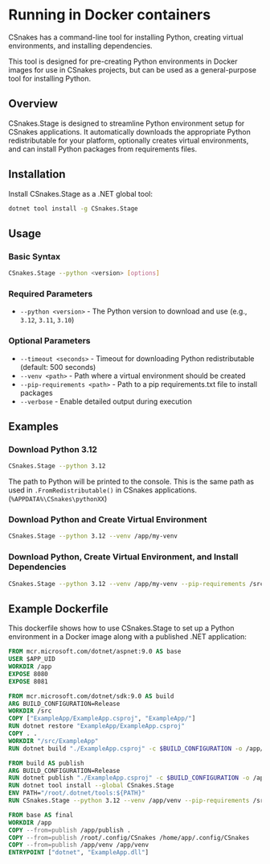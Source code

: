 # Running in Docker containers

CSnakes has a command-line tool for installing Python, creating virtual environments, and installing dependencies.

This tool is designed for pre-creating Python environments in Docker images for use in CSnakes projects, but can be used as a general-purpose tool for installing Python. 

## Overview

CSnakes.Stage is designed to streamline Python environment setup for CSnakes applications. It automatically downloads the appropriate Python redistributable for your platform, optionally creates virtual environments, and can install Python packages from requirements files.

## Installation

Install CSnakes.Stage as a .NET global tool:

```bash
dotnet tool install -g CSnakes.Stage
```

## Usage

### Basic Syntax

```bash
CSnakes.Stage --python <version> [options]
```

### Required Parameters

- `--python <version>` - The Python version to download and use (e.g., `3.12`, `3.11`, `3.10`)

### Optional Parameters

- `--timeout <seconds>` - Timeout for downloading Python redistributable (default: 500 seconds)
- `--venv <path>` - Path where a virtual environment should be created
- `--pip-requirements <path>` - Path to a pip requirements.txt file to install packages
- `--verbose` - Enable detailed output during execution

## Examples

### Download Python 3.12

```bash
CSnakes.Stage --python 3.12
```

The path to Python will be printed to the console. This is the same path as used in `.FromRedistributable()` in CSnakes applications. (`%APPDATA%\CSnakes\pythonXX`)


### Download Python and Create Virtual Environment

```bash
CSnakes.Stage --python 3.12 --venv /app/my-venv
```

### Download Python, Create Virtual Environment, and Install Dependencies

```bash
CSnakes.Stage --python 3.12 --venv /app/my-venv --pip-requirements /src/requirements.txt
```

## Example Dockerfile

This dockerfile shows how to use CSnakes.Stage to set up a Python environment in a Docker image along with a published .NET application:

```dockerfile
FROM mcr.microsoft.com/dotnet/aspnet:9.0 AS base
USER $APP_UID
WORKDIR /app
EXPOSE 8080
EXPOSE 8081

FROM mcr.microsoft.com/dotnet/sdk:9.0 AS build
ARG BUILD_CONFIGURATION=Release
WORKDIR /src
COPY ["ExampleApp/ExampleApp.csproj", "ExampleApp/"]
RUN dotnet restore "ExampleApp/ExampleApp.csproj"
COPY . .
WORKDIR "/src/ExampleApp"
RUN dotnet build "./ExampleApp.csproj" -c $BUILD_CONFIGURATION -o /app/build

FROM build AS publish
ARG BUILD_CONFIGURATION=Release
RUN dotnet publish "./ExampleApp.csproj" -c $BUILD_CONFIGURATION -o /app/publish /p:UseAppHost=false
RUN dotnet tool install --global CSnakes.Stage
ENV PATH="/root/.dotnet/tools:${PATH}"
RUN CSnakes.Stage --python 3.12 --venv /app/venv --pip-requirements /src/ExampleApp/requirements.txt --verbose

FROM base AS final
WORKDIR /app
COPY --from=publish /app/publish .
COPY --from=publish /root/.config/CSnakes /home/app/.config/CSnakes
COPY --from=publish /app/venv /app/venv
ENTRYPOINT ["dotnet", "ExampleApp.dll"]
```
